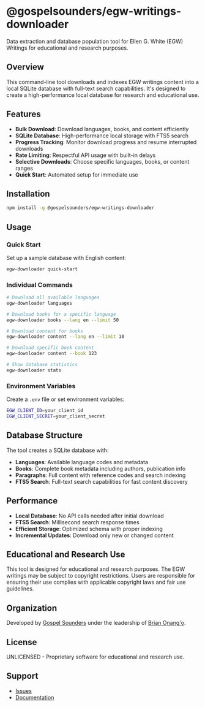 # @gospelsounders/egw-writings-downloader

Data extraction and database population tool for Ellen G. White (EGW) Writings for educational and research purposes.

## Overview

This command-line tool downloads and indexes EGW writings content into a local SQLite database with full-text search capabilities. It's designed to create a high-performance local database for research and educational use.

## Features

- **Bulk Download**: Download languages, books, and content efficiently
- **SQLite Database**: High-performance local storage with FTS5 search
- **Progress Tracking**: Monitor download progress and resume interrupted downloads
- **Rate Limiting**: Respectful API usage with built-in delays
- **Selective Downloads**: Choose specific languages, books, or content ranges
- **Quick Start**: Automated setup for immediate use

## Installation

```bash
npm install -g @gospelsounders/egw-writings-downloader
```

## Usage

### Quick Start

Set up a sample database with English content:

```bash
egw-downloader quick-start
```

### Individual Commands

```bash
# Download all available languages
egw-downloader languages

# Download books for a specific language
egw-downloader books --lang en --limit 50

# Download content for books
egw-downloader content --lang en --limit 10

# Download specific book content
egw-downloader content --book 123

# Show database statistics
egw-downloader stats
```

### Environment Variables

Create a `.env` file or set environment variables:

```bash
EGW_CLIENT_ID=your_client_id
EGW_CLIENT_SECRET=your_client_secret
```

## Database Structure

The tool creates a SQLite database with:

- **Languages**: Available language codes and metadata
- **Books**: Complete book metadata including authors, publication info
- **Paragraphs**: Full content with reference codes and search indexing
- **FTS5 Search**: Full-text search capabilities for fast content discovery

## Performance

- **Local Database**: No API calls needed after initial download
- **FTS5 Search**: Millisecond search response times
- **Efficient Storage**: Optimized schema with proper indexing
- **Incremental Updates**: Download only new or changed content

## Educational and Research Use

This tool is designed for educational and research purposes. The EGW writings may be subject to copyright restrictions. Users are responsible for ensuring their use complies with applicable copyright laws and fair use guidelines.

## Organization

Developed by [Gospel Sounders](https://github.com/gospelsounders) under the leadership of [Brian Onang'o](https://github.com/surgbc).

## License

UNLICENSED - Proprietary software for educational and research use.

## Support

- [Issues](https://github.com/gospelsounders/egw-writings-mcp/issues)
- [Documentation](https://github.com/gospelsounders/egw-writings-mcp#readme)